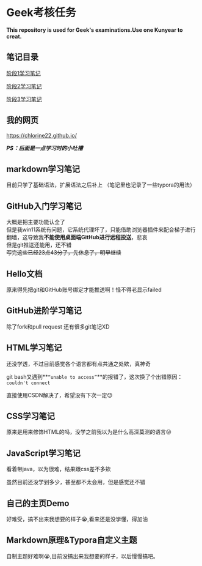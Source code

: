 # Geek考核任务
**This repository is used for Geek's examinations.Use one Kunyear to creat.**

## 笔记目录

[阶段1学习笔记](https://github.com/chlorine22/Tasks/tree/main/阶段1学习笔记)<br>

[阶段2学习笔记](https://github.com/chlorine22/Tasks/tree/main/阶段2学习笔记)<br>

[阶段3学习笔记](https://github.com/chlorine22/Tasks/tree/main/阶段3学习笔记)<br>



## 我的网页

https://chlorine22.github.io/

***PS：后面是一点学习时的小吐槽***

## markdown学习笔记

目前只学了基础语法，扩展语法之后补上
（笔记里也记录了一些typora的用法）

## GitHub入门学习笔记
大概是把主要功能认全了<br>
但是我win11系统有问题，它系统代理坏了，只能借助浏览器插件来配合梯子进行翻墙，这导致我**不能使用桌面端GitHub进行远程投送**，悲哀<br>
但是git推送还能用，还不错<br>
~~写完这些已经23点43分了，先休息了，明早继续~~<br>

## Hello文档

原来得先把git和GitHub账号绑定才能推送啊！怪不得老显示failed

## GitHub进阶学习笔记

除了fork和pull request 还有很多git笔记XD

## HTML学习笔记

还没学透，不过目前感觉各个语言都有点共通之处欸，真神奇<br>

git bash又遇到**`“unable to access”`**的报错了，这次换了个出错原因：`couldn't connect`<br>

直接使用CSDN解决了，希望没有下次一定:sweat:

## CSS学习笔记

原来是用来修饰HTML的吗，没学之前我以为是什么高深莫测的语言:stuck_out_tongue_closed_eyes:

## JavaScript学习笔记

看着带java，以为很难，结果跟css差不多欸<br>

虽然目前还没学到多少，甚至都不太会用，但是感觉还不错

## 自己的主页Demo

好难受，搞不出来我想要的样子:sob:,看来还是没学懂，得加油

## Markdown原理&Typora自定义主题

自制主题好难啊:sob:,目前没搞出来我想要的样子，以后慢慢搞吧。
